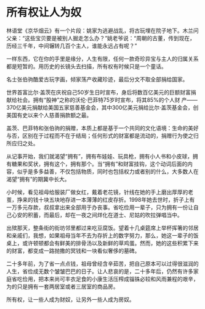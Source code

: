 # 所有权让人为奴

林语堂《京华烟云》有一个片段：姚家为逃避战乱，将古玩埋在院子地下。木兰问父亲：“这些宝贝要是被别人掘走怎么办？”姚老爷说：“周朝的古董，传到现在，历经三千年，中间辗转几百个主人，谁能永远占有呢？” 

一样东西，它在你的手里是缘分，人生有限，任何一款奇珍异宝与主人的归属关系都是短暂的。用历史的长镜头去扫描，所有权有时候只是一个童话。 

名士张伯驹酷爱古玩字画，倾家荡产收藏珍迹，最后分文不取全部捐给国家。 

世界首富比尔·盖茨在庆祝自己50岁生日时宣布，身后将数百亿美元的巨额财富捐献给社会。拥有“股神”之称的沃伦·巴菲特75岁时宣布，将其85%的个人财 产——370亿美元捐献给美国五家慈善基金会，其中300亿美元捐给比尔·盖茨基金会，创美国有史以来个人慈善捐款额之最。 

盖茨、巴菲特和张伯驹的捐赠，本质上都是基于一个共同的文化语境：生命的美好与否，区别在于过程而不在于结局；任何形式的财富都是流动的，捐赠行为使之归所应归之处。 

从记事开始，我们就渴望“拥有”，拥有布娃娃、玩具枪，拥有小人书和小皮球，拥有糖果和奖状，拥有这个，拥有那个。当“拥有”和财富挂钩，这个动词后面的内容，似乎是多多益善，不仅包括物质，同时也包括权力或者别的什么，大多数人在渴望“拥有”的期冀中长大。 

小时候，看见祖母给服装厂做女红，戴着老花镜，针线在她的手上磨出厚厚的老茧，挣来的钱十块五块地存进一本薄薄的红皮存折。1998年她去世时，折子上有一万多元存款，叔叔拿出来全部用于办丧事。省吃俭用一辈子，只为拥有一份让自己心安的积蓄，而最后，却在一夜之间烊化在道士、尼姑的吹拉弹唱当中。 

出殡那天，整条街的街坊邻里都过来吃豆腐饭。望着十几桌筵席上举杯挥箸的邻居和亲戚们，我想，如果祖母当年不去为存折上的数字努力，那么，她这一辈子的饭桌上，或许顿顿都会有鲜美的排骨汤以及新鲜的草鸡蛋。然而，她的这些积累下来的财富，都变成一路抛撒的冥钱和一块看似奢侈的墓碑。 

二十多年前，为了省一点点钱，祖母曾经含辛茹苦，把自己原本可以过得很滋润的人生，省俭成无数个皱皱巴巴的日子。让人悲哀的是，二十多年后，仍然有许多家庭省吃俭用，把本来尚可丰衣足食的小康生活压榨成锱铢必较和风雨兼程的艰辛，为的只是拥有一套两居室或者三居室的商品房。 

所有权，让一些人成为财奴，让另外一些人成为房奴。